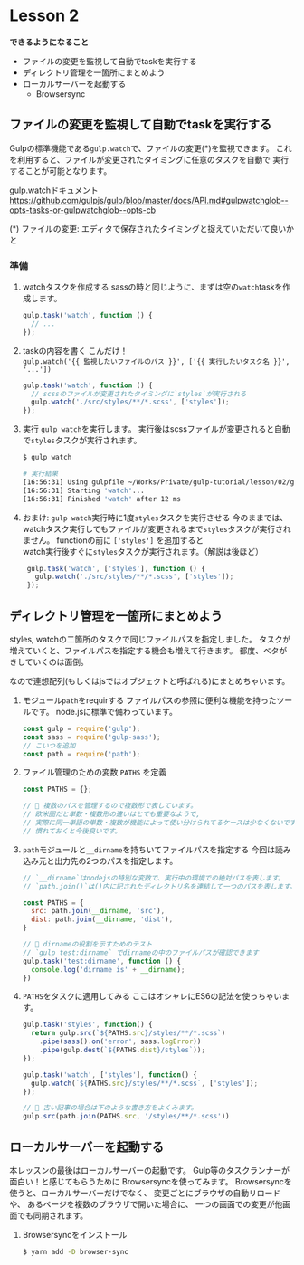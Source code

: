 # Lesson 2

**できるようになること**

- ファイルの変更を監視して自動でtaskを実行する
- ディレクトリ管理を一箇所にまとめよう
- ローカルサーバーを起動する
   - Browsersync

## ファイルの変更を監視して自動でtaskを実行する

Gulpの標準機能である`gulp.watch`で、ファイルの変更(*)を監視できます。
これを利用すると、ファイルが変更されたタイミングに任意のタスクを自動で
実行することが可能となります。

gulp.watchドキュメント  
https://github.com/gulpjs/gulp/blob/master/docs/API.md#gulpwatchglob--opts-tasks-or-gulpwatchglob--opts-cb

(*) ファイルの変更: エディタで保存されたタイミングと捉えていただいて良いかと

### 準備

1. watchタスクを作成する
   sassの時と同じように、まずは空の`watch`taskを作成します。

    ```js
    gulp.task('watch', function () {
      // ...
    });
    ```

1. taskの内容を書く
   こんだけ！  
   `gulp.watch('{{ 監視したいファイルのパス }}', ['{{ 実行したいタスク名 }}', '...'])`

    ```js
    gulp.task('watch', function () {
      // scssのファイルが変更されたタイミングに`styles`が実行される
      gulp.watch('./src/styles/**/*.scss', ['styles']);
    });
    ```

1. 実行
   `gulp watch`を実行します。
   実行後はscssファイルが変更されると自動で`styles`タスクが実行されます。

    ```sh
    $ gulp watch

    # 実行結果
    [16:56:31] Using gulpfile ~/Works/Private/gulp-tutorial/lesson/02/gulpfile.js
    [16:56:31] Starting 'watch'...
    [16:56:31] Finished 'watch' after 12 ms
    ```

1. おまけ: `gulp watch`実行時に1度`styles`タスクを実行させる
   今のままでは、watchタスク実行してもファイルが変更されるまで`styles`タスクが実行されません。
   functionの前に `['styles']` を追加すると  
   watch実行後すぐに`styles`タスクが実行されます。（解説は後ほど）

   ```js
    gulp.task('watch', ['styles'], function () {
      gulp.watch('./src/styles/**/*.scss', ['styles']);
    });
   ```

## ディレクトリ管理を一箇所にまとめよう

styles, watchの二箇所のタスクで同じファイルパスを指定しました。
タスクが増えていくと、ファイルパスを指定する機会も増えて行きます。
都度、ベタがきしていくのは面倒。

なので連想配列(もしくはjsではオブジェクトと呼ばれる)にまとめちゃいます。

1. モジュール`path`をrequirする
   ファイルパスの参照に便利な機能を持ったツールです。
   node.jsに標準で備わっています。

    ```js
    const gulp = require('gulp');
    const sass = require('gulp-sass');
    // こいつを追加
    const path = require('path');
    ```

1. ファイル管理のための変数 `PATHS` を定義

    ```js
    const PATHS = {};

    // 📝 複数のパスを管理するので複数形で表しています。
    // 欧米圏だと単数・複数形の違いはとても重要なようで,
    // 実際に同一単語の単数・複数が機能によって使い分けられてるケースは少なくないです。
    // 慣れておくと今後良いです。
    ```

1. `path`モジュールと`__dirname`を持ちいてファイルパスを指定する
   今回は読み込み元と出力先の2つのパスを指定します。

    ```js
    // `__dirname`はnodejsの特別な変数で、実行中の環境での絶対パスを表します。
    // `path.join()`は()内に記されたディレクトリ名を連結して一つのパスを表します。

    const PATHS = {
      src: path.join(__dirname, 'src'),
      dist: path.join(__dirname, 'dist'),
    }

    // 📝 dirnameの役割を示すためのテスト
    // `gulp test:dirname` でdirnameの中のファイルパスが確認できます
    gulp.task('test:dirname', function () {
      console.log('dirname is' + __dirname);
    })
    ```

1. `PATHS`をタスクに適用してみる
   ここはオシャレにES6の記法を使っちゃいます。

    ```js
    gulp.task('styles', function() {
      return gulp.src(`${PATHS.src}/styles/**/*.scss`)
        .pipe(sass().on('error', sass.logError))
        .pipe(gulp.dest(`${PATHS.dist}/styles`));
    });

    gulp.task('watch', ['styles'], function() {
      gulp.watch(`${PATHS.src}/styles/**/*.scss`, ['styles']);
    });

    // 📝 古い記事の場合は下のような書き方をよくみます。
    gulp.src(path.join(PATHS.src, '/styles/**/*.scss'))
    ```

## ローカルサーバーを起動する

本レッスンの最後はローカルサーバーの起動です。
Gulp等のタスクランナーが面白い！と感じてもらうために
Browsersyncを使ってみます。
Browsersyncを使うと、ローカルサーバーだけでなく、
変更ごとにブラウザの自動リロードや、
あるページを複数のブラウザで開いた場合に、
一つの画面での変更が他画面でも同期されます。

1. Browsersyncをインストール

    ```sh
    $ yarn add -D browser-sync
    ```
